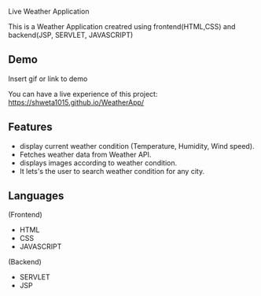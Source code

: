 
Live Weather Application

This is a Weather Application creatred using frontend(HTML,CSS) and backend(JSP, SERVLET, JAVASCRIPT)


## Demo

Insert gif or link to demo

You can have a live experience of this project: https://shweta1015.github.io/WeatherApp/
## Features
- display current weather condition (Temperature, Humidity, Wind speed).
- Fetches weather data from Weather API.
- displays images according to weather condition.
- It lets's the user to search weather condition for any city. 


## Languages
(Frontend)
- HTML
- CSS
- JAVASCRIPT

(Backend)

- SERVLET
- JSP

